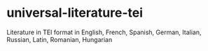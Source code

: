 # universal-literature-tei
Literature in TEI format in English, French, Spanish, German, Italian, Russian, Latin, Romanian, Hungarian
